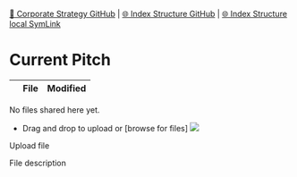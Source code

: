 [📁 Corporate Strategy GitHub](/cerulean-circle-unlimited-2cu/corporate-strategy.md) | [🌐 Index Structure GitHub](/cerulean-circle-unlimited-2cu/corporate-strategy/current-pitch.md) | [🌐 Index Structure local SymLink](./current-pitch.entry.md)

# Current Pitch

    

|     | File | Modified |
| --- | --- | --- |

No files shared here yet.

- Drag and drop to upload or [browse for files] ![](/wiki/images/icons/wait.gif)

Upload file 

File description
